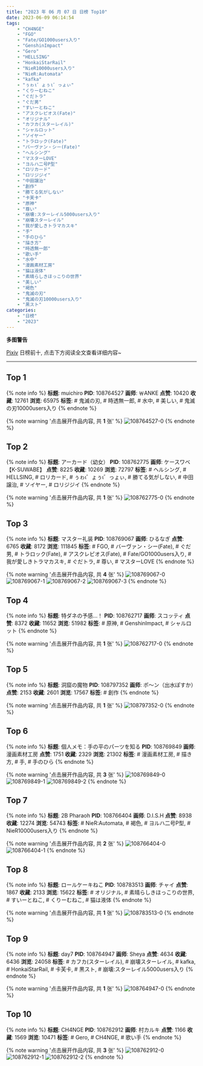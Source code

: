 ```yaml
---
title: "2023 年 06 月 07 日 日榜 Top10"
date: 2023-06-09 06:14:54
tags:
    - "CH4NGE"
    - "FGO"
    - "Fate/GO1000users入り"
    - "GenshinImpact"
    - "Gero"
    - "HELLSING"
    - "HonkaiStarRail"
    - "NieR10000users入り"
    - "NieR:Automata"
    - "kafka"
    - "ぅゎι゛ょぅι゛っょぃ"
    - "くりーむねこ"
    - "ぐだトラ"
    - "ぐだ男"
    - "すいーとねこ"
    - "アスクレピオス(Fate)"
    - "オリジナル"
    - "カフカ(スターレイル)"
    - "シャルロット"
    - "ソイヤー"
    - "トラロック(Fate)"
    - "バーヴァン・シー(Fate)"
    - "ヘルシング"
    - "マスターLOVE"
    - "ヨルハ二号P型"
    - "ロリカード"
    - "ロリジジイ"
    - "中田譲治"
    - "創作"
    - "勝てる気がしない"
    - "卡芙卡"
    - "原神"
    - "尊い"
    - "崩壊:スターレイル5000users入り"
    - "崩壊スターレイル"
    - "我が愛しきトラマカスキ"
    - "手"
    - "手のひら"
    - "描き方"
    - "時透無一郎"
    - "歌い手"
    - "水中"
    - "漫画素材工房"
    - "猫は液体"
    - "素晴らしきほっこりの世界"
    - "美しい"
    - "褐色"
    - "鬼滅の刃"
    - "鬼滅の刃10000users入り"
    - "黒スト"
categories:
    - "日榜"
    - "2023"
---
```


<i class="fa fa-triangle-exclamation"></i>**多图警告**<i class="fa fa-triangle-exclamation"></i>

[Pixiv](https://www.pixiv.net/) 日榜前十, 点击下方阅读全文查看详细内容~

<!-- more -->

---

## Top 1

{% note info %}
**标题**: muichiro
**PID**: 108764527 **画师**: ￦ANKE
**点赞**: 10420 **收藏**: 12761 **浏览**: 65975
**标签**: # 鬼滅の刃, # 時透無一郎, # 水中, # 美しい, # 鬼滅の刃10000users入り
{% endnote %}

{% note warning '点击展开作品内容, 共 **1** 张' %}
![108764527-0](https://i.pixiv.re/img-original/img/2023/06/06/00/49/33/108764527_p0.jpg)
{% endnote %}

## Top 2

{% note info %}
**标题**: アーカード（幼女）
**PID**: 108762775 **画师**: ケースワベ【K-SUWABE】
**点赞**: 8225 **收藏**: 10269 **浏览**: 72797
**标签**: # ヘルシング, # HELLSING, # ロリカード, # ぅゎι゛ょぅι゛っょぃ, # 勝てる気がしない, # 中田譲治, # ソイヤー, # ロリジジイ
{% endnote %}

{% note warning '点击展开作品内容, 共 **1** 张' %}
![108762775-0](https://i.pixiv.re/img-original/img/2023/06/06/00/00/40/108762775_p0.jpg)
{% endnote %}

## Top 3

{% note info %}
**标题**: マスター礼装
**PID**: 108769067 **画师**: ひるなぎ
**点赞**: 6765 **收藏**: 8172 **浏览**: 111845
**标签**: # FGO, # バーヴァン・シー(Fate), # ぐだ男, # トラロック(Fate), # アスクレピオス(Fate), # Fate/GO1000users入り, # 我が愛しきトラマカスキ, # ぐだトラ, # 尊い, # マスターLOVE
{% endnote %}

{% note warning '点击展开作品内容, 共 **4** 张' %}
![108769067-0](https://i.pixiv.re/img-original/img/2023/06/06/06/00/09/108769067_p0.jpg)
![108769067-1](https://i.pixiv.re/img-original/img/2023/06/06/06/00/09/108769067_p1.jpg)
![108769067-2](https://i.pixiv.re/img-original/img/2023/06/06/06/00/09/108769067_p2.jpg)
![108769067-3](https://i.pixiv.re/img-original/img/2023/06/06/06/00/09/108769067_p3.jpg)
{% endnote %}

## Top 4

{% note info %}
**标题**: 特ダネの予感…！
**PID**: 108762717 **画师**: スコッティ
**点赞**: 8372 **收藏**: 11652 **浏览**: 51982
**标签**: # 原神, # GenshinImpact, # シャルロット
{% endnote %}

{% note warning '点击展开作品内容, 共 **1** 张' %}
![108762717-0](https://i.pixiv.re/img-original/img/2023/06/06/00/00/25/108762717_p0.jpg)
{% endnote %}

## Top 5

{% note info %}
**标题**: 洞窟の魔物
**PID**: 108797352 **画师**: ポ～ン（出水ぽすか）
**点赞**: 2153 **收藏**: 2601 **浏览**: 17567
**标签**: # 創作
{% endnote %}

{% note warning '点击展开作品内容, 共 **1** 张' %}
![108797352-0](https://i.pixiv.re/img-original/img/2023/06/07/07/30/01/108797352_p0.jpg)
{% endnote %}

## Top 6

{% note info %}
**标题**: 個人メモ：手の平のパーツを知る
**PID**: 108769849 **画师**: 漫画素材工房
**点赞**: 1751 **收藏**: 2329 **浏览**: 21302
**标签**: # 漫画素材工房, # 描き方, # 手, # 手のひら
{% endnote %}

{% note warning '点击展开作品内容, 共 **3** 张' %}
![108769849-0](https://i.pixiv.re/img-original/img/2023/06/06/07/00/06/108769849_p0.jpg)
![108769849-1](https://i.pixiv.re/img-original/img/2023/06/06/07/00/06/108769849_p1.jpg)
![108769849-2](https://i.pixiv.re/img-original/img/2023/06/06/07/00/06/108769849_p2.jpg)
{% endnote %}

## Top 7

{% note info %}
**标题**: 2B Pharaoh
**PID**: 108766404 **画师**: D.I.S.H
**点赞**: 8938 **收藏**: 12274 **浏览**: 54743
**标签**: # NieR:Automata, # 褐色, # ヨルハ二号P型, # NieR10000users入り
{% endnote %}

{% note warning '点击展开作品内容, 共 **2** 张' %}
![108766404-0](https://i.pixiv.re/img-original/img/2023/06/06/02/13/13/108766404_p0.jpg)
![108766404-1](https://i.pixiv.re/img-original/img/2023/06/06/02/13/13/108766404_p1.jpg)
{% endnote %}

## Top 8

{% note info %}
**标题**: ロールケーキねこ
**PID**: 108783513 **画师**: チャイ
**点赞**: 1867 **收藏**: 2133 **浏览**: 15622
**标签**: # オリジナル, # 素晴らしきほっこりの世界, # すいーとねこ, # くりーむねこ, # 猫は液体
{% endnote %}

{% note warning '点击展开作品内容, 共 **1** 张' %}
![108783513-0](https://i.pixiv.re/img-original/img/2023/06/06/20/30/01/108783513_p0.png)
{% endnote %}

## Top 9

{% note info %}
**标题**: day7
**PID**: 108764947 **画师**: Sheya
**点赞**: 4634 **收藏**: 6436 **浏览**: 24058
**标签**: # カフカ(スターレイル), # 崩壊スターレイル, # kafka, # HonkaiStarRail, # 卡芙卡, # 黒スト, # 崩壊:スターレイル5000users入り
{% endnote %}

{% note warning '点击展开作品内容, 共 **1** 张' %}
![108764947-0](https://i.pixiv.re/img-original/img/2023/06/06/01/03/51/108764947_p0.jpg)
{% endnote %}

## Top 10

{% note info %}
**标题**: CH4NGE
**PID**: 108762912 **画师**: 村カルキ
**点赞**: 1166 **收藏**: 1569 **浏览**: 10471
**标签**: # Gero, # CH4NGE, # 歌い手
{% endnote %}

{% note warning '点击展开作品内容, 共 **3** 张' %}
![108762912-0](https://i.pixiv.re/img-original/img/2023/06/06/00/01/48/108762912_p0.jpg)
![108762912-1](https://i.pixiv.re/img-original/img/2023/06/06/00/01/48/108762912_p1.jpg)
![108762912-2](https://i.pixiv.re/img-original/img/2023/06/06/00/01/48/108762912_p2.jpg)
{% endnote %}
